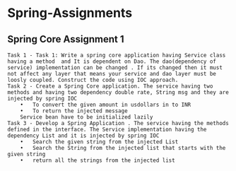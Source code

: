 # Spring-Assignments

## Spring Core Assignment 1
	Task 1 - Task 1: Write a spring core application having Service class having a method  and It is dependent on Dao. The dao(dependency of service) implementation can be changed . If its changed then it must not affect any layer that means your service and dao layer must be loosly coupled. Construct the code using IOC approach.
	Task 2 - Create a Spring Core application. The service having two methods and having two dependency double rate, String msg and they are injected by spring IOC
		•	To convert the given amount in usdollars in to INR
		•	To return the injected message
		Service bean have to be initialized lazily
	Task 3 - Develop a Spring Application . The service having the methods defined in the interface. The Service implementation having the dependency List and it is injected by spring IOC
		•	Search the given string from the injected List
		•	Search the String from the injected list that starts with the given string
		•	return all the strings from the injected list
